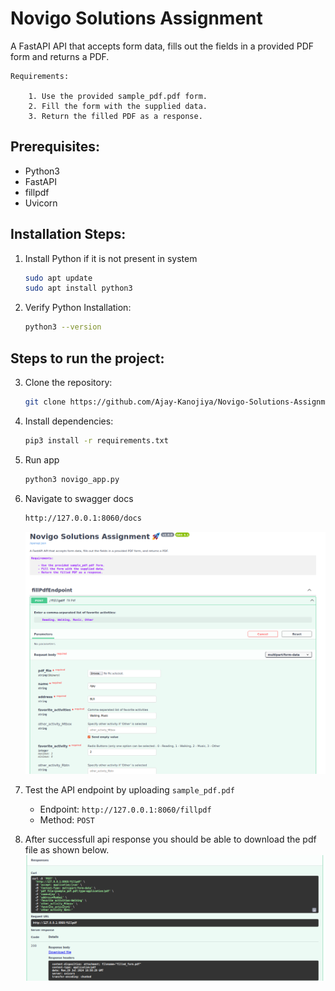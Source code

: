 # Novigo Solutions Assignment

A FastAPI API that accepts form data, fills out the fields in a provided PDF form and returns a PDF.

    Requirements:

        1. Use the provided sample_pdf.pdf form.
        2. Fill the form with the supplied data.
        3. Return the filled PDF as a response.

## Prerequisites:

- Python3
- FastAPI
- fillpdf
- Uvicorn

## Installation Steps:

1. Install Python if it is not present in system
    ```sh
   sudo apt update
   sudo apt install python3

2. Verify Python Installation:
    ```sh
    python3 --version

## Steps to run the project:

3. Clone the repository:
    ```sh
    git clone https://github.com/Ajay-Kanojiya/Novigo-Solutions-Assignment-.git

4. Install dependencies:
    ```sh
    pip3 install -r requirements.txt

5. Run app

    ```sh
    python3 novigo_app.py

6. Navigate to swagger docs
    ```sh
    http://127.0.0.1:8060/docs

    ``` 
    ![apidoc](images/api.png)

7. Test the API endpoint by uploading ```sample_pdf.pdf```
    * Endpoint: ```http://127.0.0.1:8060/fillpdf```
    * Method: ```POST```

8. After successfull api response you should be able to download the pdf file as shown below.
    ![response](images/response.png)




